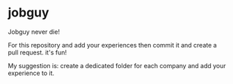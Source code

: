 # jobguy
Jobguy never die!

For this repository and add your experiences then commit it and create a pull request.
it's fun!

My suggestion is:
create a dedicated folder for each company and add your experience to it.
